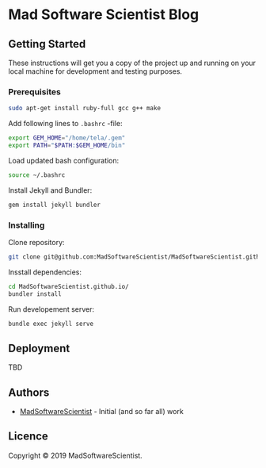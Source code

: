 # Mad Software Scientist Blog

## Getting Started

These instructions will get you a copy of the project up and running on your local machine for development and testing purposes.

### Prerequisites

```bash
sudo apt-get install ruby-full gcc g++ make
```

Add following lines to ```.bashrc``` -file:

```bash
export GEM_HOME="/home/tela/.gem"
export PATH="$PATH:$GEM_HOME/bin"
```

Load updated bash configuration:

```bash
source ~/.bashrc
```

Install Jekyll and Bundler:

```bash
gem install jekyll bundler
```

### Installing

Clone repository:

```bash
git clone git@github.com:MadSoftwareScientist/MadSoftwareScientist.github.io
```

Insstall dependencies:

```bash
cd MadSoftwareScientist.github.io/
bundler install
```

Run developement server:

```bash
bundle exec jekyll serve
```

## Deployment

TBD

## Authors
* [MadSoftwareScientist](https://github.com/MadSoftwareScientist/) - Initial (and so far all) work

## Licence

Copyright © 2019 MadSoftwareScientist.
